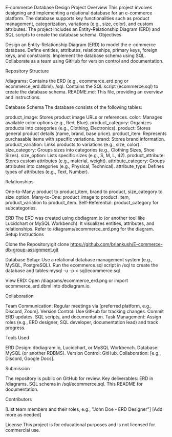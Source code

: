 E-commerce Database Design Project
Overview
This project involves designing and implementing a relational database for an e-commerce platform. The database supports key functionalities such as product management, categorization, variations (e.g., size, color), and custom attributes. The project includes an Entity-Relationship Diagram (ERD) and SQL scripts to create the database schema.
Objectives

Design an Entity-Relationship Diagram (ERD) to model the e-commerce database.
Define entities, attributes, relationships, primary keys, foreign keys, and constraints.
Implement the database schema using SQL.
Collaborate as a team using GitHub for version control and documentation.

Repository Structure

/diagrams: Contains the ERD (e.g., ecommerce_erd.png or ecommerce_erd.dbml).
/sql: Contains the SQL script (ecommerce.sql) to create the database schema.
README.md: This file, providing an overview and instructions.

Database Schema
The database consists of the following tables:

product_image: Stores product image URLs or references.
color: Manages available color options (e.g., Red, Blue).
product_category: Organizes products into categories (e.g., Clothing, Electronics).
product: Stores general product details (name, brand, base price).
product_item: Represents purchasable items with specific variations.
brand: Stores brand information.
product_variation: Links products to variations (e.g., size, color).
size_category: Groups sizes into categories (e.g., Clothing Sizes, Shoe Sizes).
size_option: Lists specific sizes (e.g., S, M, L, 42).
product_attribute: Stores custom attributes (e.g., material, weight).
attribute_category: Groups attributes into categories (e.g., Physical, Technical).
attribute_type: Defines types of attributes (e.g., Text, Number).

Relationships

One-to-Many: product to product_item, brand to product, size_category to size_option.
Many-to-One: product_image to product_item, product_variation to product_item.
Self-Referential: product_category for subcategories.

ERD
The ERD was created using dbdiagram.io (or another tool like Lucidchart or MySQL Workbench). It visualizes entities, attributes, and relationships. Refer to /diagrams/ecommerce_erd.png for the diagram.
Setup Instructions

Clone the Repository:git clone https://github.com/briankush/E-commerce-db-group-assignment.git


Database Setup:
Use a relational database management system (e.g., MySQL, PostgreSQL).
Run the ecommerce.sql script in /sql to create the database and tables:mysql -u <username> -p <database-name> < sql/ecommerce.sql




View ERD:
Open /diagrams/ecommerce_erd.png or import ecommerce_erd.dbml into dbdiagram.io.



Collaboration

Team Communication: Regular meetings via [preferred platform, e.g., Discord, Zoom].
Version Control: Use GitHub for tracking changes. Commit ERD updates, SQL scripts, and documentation.
Task Management: Assign roles (e.g., ERD designer, SQL developer, documentation lead) and track progress.

Tools Used

ERD Design: dbdiagram.io, Lucidchart, or MySQL Workbench.
Database: MySQL (or another RDBMS).
Version Control: GitHub.
Collaboration: [e.g., Discord, Google Docs].

Submission

The repository is public on GitHub for review.
Key deliverables:
ERD in /diagrams.
SQL schema in /sql/ecommerce.sql.
This README for documentation.



Contributors

[List team members and their roles, e.g., "John Doe - ERD Designer"]
[Add more as needed]

License
This project is for educational purposes and is not licensed for commercial use.
